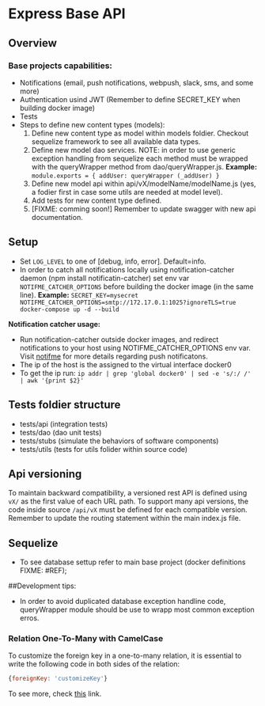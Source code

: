 # Express Base API

## Overview
### Base projects capabilities:
  + Notifications (email, push notifications, webpush, slack, sms, and some more)
  + Authentication usind JWT (Remember to define SECRET_KEY when building docker image)
  + Tests
  + Steps to define new content types (models):
    1. Define new content type as model within models foldier. Checkout sequelize framework to see all available data types.
    2. Define new model dao services. NOTE: in order to use generic exception handling from sequelize each method must be wrapped with the queryWrapper method from dao/queryWrapper.js. **Example:**  ```module.exports = { addUser: queryWrapper (_addUser) }```
    3. Define new model api within api/vX/modelName/modelName.js (yes, a fodier first in case some utils are needed at model level).
    4. Add tests for new content type defined.
    5. [FIXME: comming soon!] Remember to update swagger with new api documentation.

## Setup
* Set ```LOG_LEVEL``` to one of [debug, info, error]. Default=info.
* In order to catch all notifications locally using notification-catcher daemon (npm install notificatin-catcher) set env var ```NOTIFME_CATCHER_OPTIONS``` before building the docker image (in the same line).
**Example:** ```SECRET_KEY=mysecret NOTIFME_CATCHER_OPTIONS=smtp://172.17.0.1:1025?ignoreTLS=true docker-compose up -d --build```

**Notification catcher usage:**
  * Run notification-catcher outside docker images, and redirect notifications to your host using NOTIFME_CATCHER_OPTIONS env var. 
  Visit [notifme](https://www.npmjs.com/package/notifme-sdk) for more details regarding push notificatons. 
  * The ip of the host is the assigned to the virtual interface docker0
  * To get the ip run: ```ip addr | grep 'global docker0' | sed -e 's/:/ /' | awk '{print $2}'```

## Tests foldier structure
* tests/api (integration tests)
* tests/dao (dao unit tests)
* tests/stubs (simulate the behaviors of software components)
* tests/utils (tests for utils folider within source code)

## Api versioning
To maintain backward compatibility, a versioned rest API is defined using ```vX/``` as the first value of each URL path. To support many api versions, the code inside source ```/api/vX``` must be defined for each compatible version. Remember to update the routing statement within the main index.js file.

## Sequelize
* To see database settup refer to main base project (docker definitions FIXME: #REF);

##Development tips:
* In order to avoid duplicated database exception handline code, queryWrapper module should be use to wrapp most common exception erros.

### Relation One-To-Many with CamelCase

To customize the foreign key in a one-to-many relation, it is essential to write the following code in both sides of the relation:

```javascript
{foreignKey: 'customizeKey'}
```

To see more, check [this](https://github.com/sequelize/sequelize/issues/2827#issuecomment-69709220) link.
